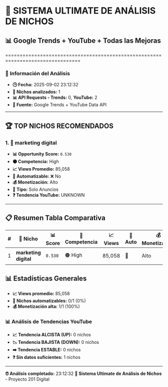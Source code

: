 # 🚀 SISTEMA ULTIMATE DE ANÁLISIS DE NICHOS
## 📊 Google Trends + YouTube + Todas las Mejoras

================================================================================

### 📅 **Información del Análisis**

- **🕒 Fecha:** 2025-09-02 23:12:32
- **🎯 Nichos analizados:** 1
- **📊 API Requests - Trends:** 0, **YouTube:** 2
- **📁 Fuente:** Google Trends + YouTube Data API

---

## 🏆 TOP NICHOS RECOMENDADOS

### 1. 🎯 **marketing digital**

- **📊 Opportunity Score:** `0.530`
- **🟠 Competencia:** High
- **📈 Views Promedio:** 85,058
- **👤 Automatizable:** ❌ No
- **💰 Monetización:** Alto
- **🎯 Tipo:** Solo Anuncios
- **❓ Tendencia YouTube:** UNKNOWN

---

## 📋 **Resumen Tabla Comparativa**

| # | 🎯 Nicho | 📊 Score | 🚦 Competencia | 📈 Views | 🤖 Auto | 💰 Monetización | 📊 Tendencia |
|---|----------|----------|----------------|----------|------|----------------|-------------|
| 1 | **marketing digital** | `0.530` | 🟠 High | 85,058 | 👤 | Alto | ❓ UNKNOWN |

## 📊 **Estadísticas Generales**

- **📈 Views promedio:** 85,058
- **🤖 Nichos automatizables:** 0/1 (0%)
- **💰 Monetización alta:** 1/1 (100%)

### 📊 **Análisis de Tendencias YouTube**

- **📈 Tendencia ALCISTA (UP):** 0 nichos
- **📉 Tendencia BAJISTA (DOWN):** 0 nichos
- **➡️ Tendencia ESTABLE:** 0 nichos
- **❓ Sin datos suficientes:** 1 nichos

---

**⏰ Análisis completado:** 23:12:32
**🚀 Sistema Ultimate de Análisis de Nichos** - Proyecto 201 Digital
